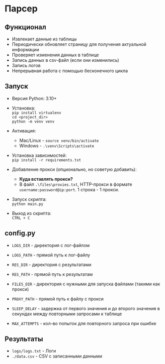 # Парсер

## Функционал
- Извлекает данные из таблицы
- Периодически обновляет страницу для получения актуальной информации
- Проверяет изменения данных в таблице
- Запись данных в csv-файл (если они изменились)
- Запись логов
- Непрерывная работа с помощью бесконечного цикла

## Запуск

- Версия Python: 3.10+

- Установка: \
`pip install virtualenv` \
`cd <project_dir>` \
`python -m venv venv`


- Активация: 
    - Mac/Linux - `source venv/bin/activate` 
    - Windows - `.\venv\Scripts\activate` 

- Установка зависимостей: \
`pip install -r requirements.txt`

- Добавление прокси (опционально, но советую добавить):
    - **Куда вставлять прокси?**
    - В файл `.\files\proxies.txt`, HTTP-прокси в формате `username:password@ip:port`. 1 строка - 1 прокси.

- Запуск скрипта: \
`python main.py`

- Выход из скрипта: \
`CTRL + C`
## config.py
- `LOGS_DIR` - директория с лог-файлом
- `LOGS_PATH` - прямой путь к лог-файлу
- `RES_DIR` - директория с результатами
- `RES_PATH` - прямой путь к результатам
- `FILES_DIR` - директория с нужными для запуска файлами (такими как прокси)
- `PROXY_PATH` - прямой путь к файлу с прокси

- `SLEEP_DELAY` - задержка от первого значения и до второго значения в секундах между повторными запросами к таблице
- `MAX_ATTEMPTS` - кол-во попыток для повторного запроса при ошибке

## Результаты
- `logs/logs.txt` - Логи
- `./data.csv` - CSV с записанными данными
